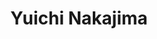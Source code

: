 ---
# Display name
title: Yuichi Nakajima

# Is this the primary user of the site?
superuser: false # true or false

# Role/position
role: GlaxoSmithCline K.K.

social:
- icon: linkedin
  icon_pack: fab
  link: https://www.linkedin.com/in/yuichi-nakajima-8984759a/

# Highlight the author in author lists? (true/false)
highlight_name: false

# Organizational groups that you belong to (for People widget)
#   Set this to `[]` or comment out if you are not using People widget.
user_groups:
- APAC Organising Committee
---